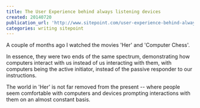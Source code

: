 ```yaml
---
title: The User Experience behind always listening devices
created: 20140720
publication_url: 'http://www.sitepoint.com/user-experience-behind-always-listening-devices/'
categories: writing sitepoint
---
```


A couple of months ago I watched the movies 'Her' and 'Computer Chess'.

In essence, they were two ends of the same spectrum, demonstrating how computers interact with us instead of us interacting with them, with computers being the active initiator, instead of the passive responder to our instructions.

The world in 'Her' is not far removed from the present -- where people seem comfortable with computers and devices prompting interactions with them on an almost constant basis.

